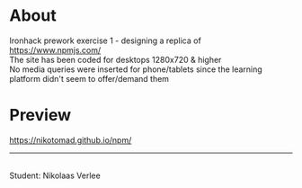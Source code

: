 # About
Ironhack prework exercise 1 - designing a replica of https://www.npmjs.com/ <br>
The site has been coded for desktops 1280x720 & higher <br>
No media queries were inserted for phone/tablets since the learning platform didn't seem to offer/demand them

# Preview
https://nikotomad.github.io/npm/ <br>
<hr>
<br>
Student: Nikolaas Verlee
